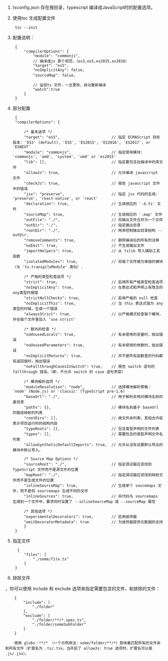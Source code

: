 1. tsconfig.json 存在根目录，typescript 编译成JavaScript时的配置选项。
2. 使用tsc 生成配置文件
   
        tsc --init
3. 配置说明：
   
        {
            "compilerOptions": {
                "module": "commonjs",
                // 编译成js 那个规范，（es3,es5,es2015,es2016）
                "target": "es5",
                "noImplicitAny": false,
                "sourceMap": false，

                // 监视ts 文件，一旦更改，自动重新编译
                "watch":true
            }
        }


4. 部分配置
   
        {
        "compilerOptions": {

            /* 基本选项 */
            "target": "es5",                       // 指定 ECMAScript 目标版本: 'ES3' (default), 'ES5', 'ES2015', 'ES2016', 'ES2017', or 'ESNEXT'
            "module": "commonjs",                  // 指定使用模块: 'commonjs', 'amd', 'system', 'umd' or 'es2015'
            "lib": [],                             // 指定要包含在编译中的库文件
            "allowJs": true,                       // 允许编译 javascript 文件
            "checkJs": true,                       // 报告 javascript 文件中的错误
            "jsx": "preserve",                     // 指定 jsx 代码的生成: 'preserve', 'react-native', or 'react'
            "declaration": true,                   // 生成相应的 '.d.ts' 文件
            "sourceMap": true,                     // 生成相应的 '.map' 文件
            "outFile": "./",                       // 将输出文件合并为一个文件
            "outDir": "./",                        // 指定输出目录
            "rootDir": "./",                       // 用来控制输出目录结构 --outDir.
            "removeComments": true,                // 删除编译后的所有的注释
            "noEmit": true,                        // 不生成输出文件
            "importHelpers": true,                 // 从 tslib 导入辅助工具函数
            "isolatedModules": true,               // 将每个文件做为单独的模块 （与 'ts.transpileModule' 类似）.

            /* 严格的类型检查选项 */
            "strict": true,                        // 启用所有严格类型检查选项
            "noImplicitAny": true,                 // 在表达式和声明上有隐含的 any类型时报错
            "strictNullChecks": true,              // 启用严格的 null 检查
            "noImplicitThis": true,                // 当 this 表达式值为 any 类型的时候，生成一个错误
            "alwaysStrict": true,                  // 以严格模式检查每个模块，并在每个文件里加入 'use strict'

            /* 额外的检查 */
            "noUnusedLocals": true,                // 有未使用的变量时，抛出错误
            "noUnusedParameters": true,            // 有未使用的参数时，抛出错误
            "noImplicitReturns": true,             // 并不是所有函数里的代码都有返回值时，抛出错误
            "noFallthroughCasesInSwitch": true,    // 报告 switch 语句的 fallthrough 错误。（即，不允许 switch 的 case 语句贯穿）

            /* 模块解析选项 */
            "moduleResolution": "node",            // 选择模块解析策略： 'node' (Node.js) or 'classic' (TypeScript pre-1.6)
            "baseUrl": "./",                       // 用于解析非相对模块名称的基目录
            "paths": {},                           // 模块名到基于 baseUrl 的路径映射的列表
            "rootDirs": [],                        // 根文件夹列表，其组合内容表示项目运行时的结构内容
            "typeRoots": [],                       // 包含类型声明的文件列表
            "types": [],                           // 需要包含的类型声明文件名列表
            "allowSyntheticDefaultImports": true,  // 允许从没有设置默认导出的模块中默认导入。

            /* Source Map Options */
            "sourceRoot": "./",                    // 指定调试器应该找到 TypeScript 文件而不是源文件的位置
            "mapRoot": "./",                       // 指定调试器应该找到映射文件而不是生成文件的位置
            "inlineSourceMap": true,               // 生成单个 soucemaps 文件，而不是将 sourcemaps 生成不同的文件
            "inlineSources": true,                 // 将代码与 sourcemaps 生成到一个文件中，要求同时设置了 --inlineSourceMap 或 --sourceMap 属性

            /* 其他选项 */
            "experimentalDecorators": true,        // 启用装饰器
            "emitDecoratorMetadata": true          // 为装饰器提供元数据的支持
            }
        }




5. 指定文件
   
         {
            "files": [
                "./some/file.ts"
            ]
        }
6. 排除文件

，你可以使用 include 和 exclude 选项来指定需要包含的文件，和排除的文件：

        {
            "include": [
                "./folder"
            ],
            "exclude": [
                "./folder/**/*.spec.ts",
                "./folder/someSubFolder"
            ]
        }

        使用 globs：**/* （一个示例用法：some/folder/**/*）意味着匹配所有的文件夹和所有文件（扩展名为 .ts/.tsx，当开启了 allowJs: true 选项时，扩展名可以是 .js/.jsx）。
